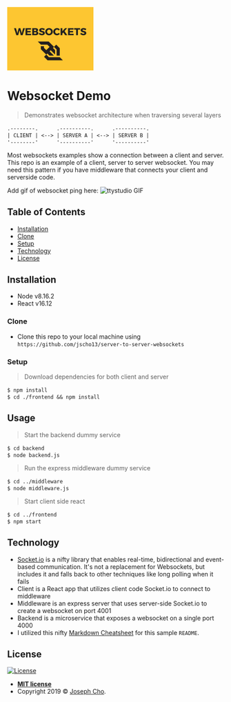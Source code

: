 <img src="websocket.png" style="width:200px" title="websocket" alt="websocket">

# Websocket Demo
> Demonstrates websocket architecture when traversing several layers

```
.--------.      .----------.      .----------.
| CLIENT | <--> | SERVER A | <--> | SERVER B |
'--------'      '----------'      '----------'
```

Most websockets examples show a connection between a client and server. This repo is an example of a client, server to server websocket. You may need this pattern if you have middleware that connects your client and serverside code.

Add gif of websocket ping here:
![ttystudio GIF](https://raw.githubusercontent.com/chjj/ttystudio/master/img/example.gif)

## Table of Contents

- [Installation](#installation)
- [Clone](#clone)
- [Setup](#setup)
- [Technology](#technology)
- [License](#license)


## Installation

- Node v8.16.2
- React v16.12


### Clone

- Clone this repo to your local machine using `https://github.com/jscho13/server-to-server-websockets`


### Setup

> Download dependencies for both client and server

```shell
$ npm install
$ cd ./frontend && npm install
```


## Usage
> Start the backend dummy service
```shell
$ cd backend
$ node backend.js
```

> Run the express middleware dummy service
```shell
$ cd ../middleware
$ node middleware.js
```

> Start client side react 
```shell
$ cd ../frontend
$ npm start
```


## Technology
- <a href="https://socket.io/" target="_blank">Socket.io</a> is a nifty library that enables real-time, bidirectional and event-based communication. It's not a replacement for Websockets, but includes it and falls back to other techniques like long polling when it fails
- Client is a React app that utilizes client code Socket.io to connect to middleware
- Middleware is an express server that uses server-side Socket.io to create a websocket on port 4001
- Backend is a microservice that exposes a websocket on a single port 4000
- I utilized this nifty <a href="https://github.com/adam-p/markdown-here/wiki/Markdown-Cheatsheet" target="_blank">Markdown Cheatsheet</a> for this sample `README`.


## License

[![License](http://img.shields.io/:license-mit-blue.svg?style=flat-square)](http://badges.mit-license.org)

- **[MIT license](http://opensource.org/licenses/mit-license.php)**
- Copyright 2019 © <a href="https://www.linkedin.com/in/jscho13/" target="_blank">Joseph Cho</a>.
